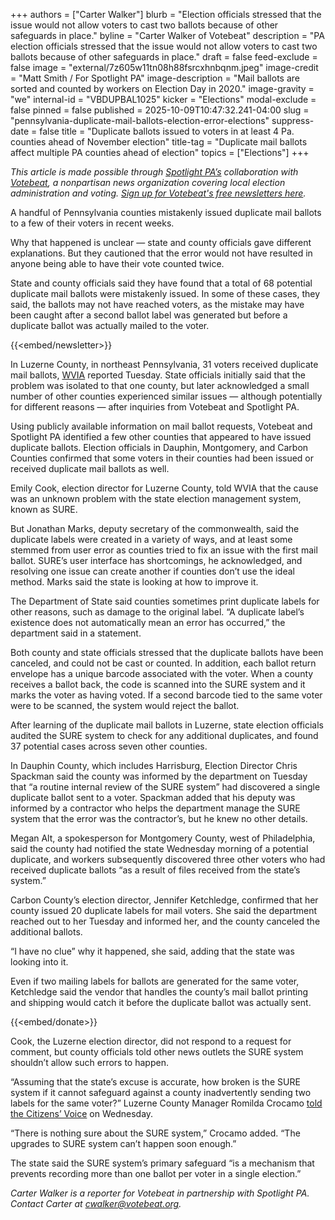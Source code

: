 +++
authors = ["Carter Walker"]
blurb = "Election officials stressed that the issue would not allow voters to cast two ballots because of other safeguards in place."
byline = "Carter Walker of Votebeat"
description = "PA election officials stressed that the issue would not allow voters to cast two ballots because of other safeguards in place."
draft = false
feed-exclude = false
image = "external/7z605w11tn08h88fsrcxhnbqnm.jpeg"
image-credit = "Matt Smith / For Spotlight PA"
image-description = "Mail ballots are sorted and counted by workers on Election Day in 2020."
image-gravity = "we"
internal-id = "VBDUPBAL1025"
kicker = "Elections"
modal-exclude = false
pinned = false
published = 2025-10-09T10:47:32.241-04:00
slug = "pennsylvania-duplicate-mail-ballots-election-error-elections"
suppress-date = false
title = "Duplicate ballots issued to voters in at least 4 Pa. counties ahead of November election"
title-tag = "Duplicate mail ballots affect multiple PA counties ahead of election"
topics = ["Elections"]
+++

<em>This article is made possible through </em><a href="https://www.spotlightpa.org/"><em>Spotlight PA’s</em></a><em> collaboration with </em><a href="https://www.votebeat.org/"><em>Votebeat</em></a><em>, a nonpartisan news organization covering local election administration and voting. </em><a href="https://www.votebeat.org/newsletters/"><em>Sign up for Votebeat&#39;s free newsletters here</em></a><em>.</em>

A handful of Pennsylvania counties mistakenly issued duplicate mail ballots to a few of their voters in recent weeks.

Why that happened is unclear — state and county officials gave different explanations. But they cautioned that the error would not have resulted in anyone being able to have their vote counted twice.

State and county officials said they have found that a total of 68 potential duplicate mail ballots were mistakenly issued. In some of these cases, they said, the ballots may not have reached voters, as the mistake may have been caught after a second ballot label was generated but before a duplicate ballot was actually mailed to the voter.

{{<embed/newsletter>}}

In Luzerne County, in northeast Pennsylvania, 31 voters received duplicate mail ballots, <a href="https://www.wvia.org/news/local/2025-10-07/luzerne-county-says-state-voter-registration-system-mistakenly-produced-second-mail-in-ballots-for-31-voters">WVIA</a> reported Tuesday. State officials initially said that the problem was isolated to that one county, but later acknowledged a small number of other counties experienced similar issues — although potentially for different reasons — after inquiries from Votebeat and Spotlight PA.

Using publicly available information on mail ballot requests, Votebeat and Spotlight PA identified a few other counties that appeared to have issued duplicate ballots. Election officials in Dauphin, Montgomery, and Carbon Counties confirmed that some voters in their counties had been issued or received duplicate mail ballots as well.

Emily Cook, election director for Luzerne County, told WVIA that the cause was an unknown problem with the state election management system, known as SURE.

But Jonathan Marks, deputy secretary of the commonwealth, said the duplicate labels were created in a variety of ways, and at least some stemmed from user error as counties tried to fix an issue with the first mail ballot. SURE’s user interface has shortcomings, he acknowledged, and resolving one issue can create another if counties don’t use the ideal method. Marks said the state is looking at how to improve it.

The Department of State said counties sometimes print duplicate labels for other reasons, such as damage to the original label. “A duplicate label’s existence does not automatically mean an error has occurred,” the department said in a statement.

Both county and state officials stressed that the duplicate ballots have been canceled, and could not be cast or counted. In addition, each ballot return envelope has a unique barcode associated with the voter. When a county receives a ballot back, the code is scanned into the SURE system and it marks the voter as having voted. If a second barcode tied to the same voter were to be scanned, the system would reject the ballot.

After learning of the duplicate mail ballots in Luzerne, state election officials audited the SURE system to check for any additional duplicates, and found 37 potential cases across seven other counties.

In Dauphin County, which includes Harrisburg, Election Director Chris Spackman said the county was informed by the department on Tuesday that “a routine internal review of the SURE system” had discovered a single duplicate ballot sent to a voter. Spackman added that his deputy was informed by a contractor who helps the department manage the SURE system that the error was the contractor’s, but he knew no other details.

Megan Alt, a spokesperson for Montgomery County, west of Philadelphia, said the county had notified the state Wednesday morning of a potential duplicate, and workers subsequently discovered three other voters who had received duplicate ballots “as a result of files received from the state’s system.”

Carbon County’s election director, Jennifer Ketchledge, confirmed that her county issued 20 duplicate labels for mail voters. She said the department reached out to her Tuesday and informed her, and the county canceled the additional ballots.

“I have no clue” why it happened, she said, adding that the state was looking into it.

Even if two mailing labels for ballots are generated for the same voter, Ketchledge said the vendor that handles the county’s mail ballot printing and shipping would catch it before the duplicate ballot was actually sent.

{{<embed/donate>}}

Cook, the Luzerne election director, did not respond to a request for comment, but county officials told other news outlets the SURE system shouldn’t allow such errors to happen.

“Assuming that the state’s excuse is accurate, how broken is the SURE system if it cannot safeguard against a county inadvertently sending two labels for the same voter?” Luzerne County Manager Romilda Crocamo <a href="https://www.citizensvoice.com/2025/10/08/luzerne-county-state-disagree-on-cause-of-ballot-release-error/">told the Citizens’ Voice</a> on Wednesday.

“There is nothing sure about the SURE system,” Crocamo added. “The upgrades to SURE system can’t happen soon enough.”

The state said the SURE system’s primary safeguard “is a mechanism that prevents recording more than one ballot per voter in a single election.”

<em>Carter Walker is a reporter for Votebeat in partnership with Spotlight PA. Contact Carter at </em><a href="mailto:cwalker@votebeat.org"><em>cwalker@votebeat.org</em></a><em>.</em>

